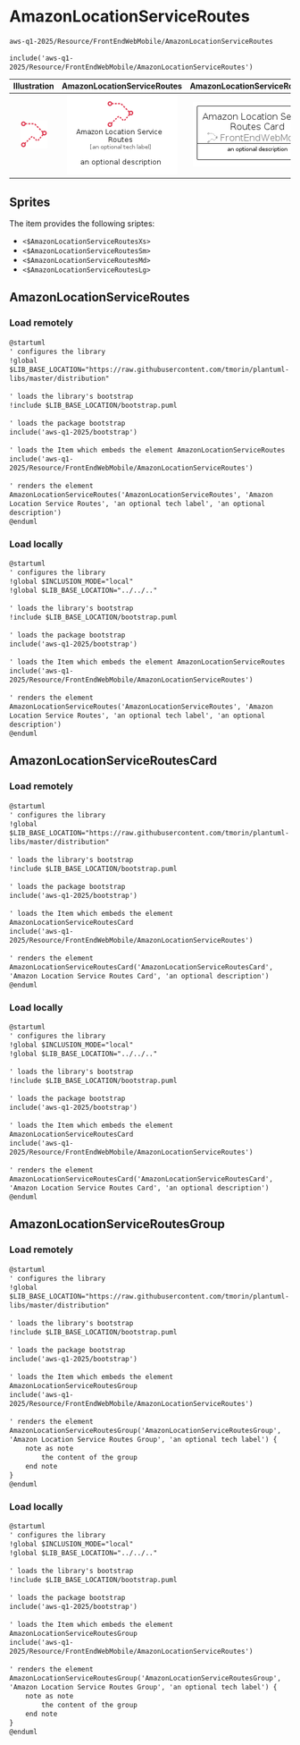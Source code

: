 # AmazonLocationServiceRoutes


```text
aws-q1-2025/Resource/FrontEndWebMobile/AmazonLocationServiceRoutes
```

```text
include('aws-q1-2025/Resource/FrontEndWebMobile/AmazonLocationServiceRoutes')
```



| Illustration | AmazonLocationServiceRoutes | AmazonLocationServiceRoutesCard | AmazonLocationServiceRoutesGroup |
| :---: | :---: | :---: | :---: |
| ![illustration for Illustration](../../../aws-q1-2025/Resource/FrontEndWebMobile/AmazonLocationServiceRoutes.png) | ![illustration for AmazonLocationServiceRoutes](../../../aws-q1-2025/Resource/FrontEndWebMobile/AmazonLocationServiceRoutes.Local.png) | ![illustration for AmazonLocationServiceRoutesCard](../../../aws-q1-2025/Resource/FrontEndWebMobile/AmazonLocationServiceRoutesCard.Local.png) | ![illustration for AmazonLocationServiceRoutesGroup](../../../aws-q1-2025/Resource/FrontEndWebMobile/AmazonLocationServiceRoutesGroup.Local.png) |



## Sprites
The item provides the following sriptes:

- `<$AmazonLocationServiceRoutesXs>`
- `<$AmazonLocationServiceRoutesSm>`
- `<$AmazonLocationServiceRoutesMd>`
- `<$AmazonLocationServiceRoutesLg>`





## AmazonLocationServiceRoutes

### Load remotely
```plantuml
@startuml
' configures the library
!global $LIB_BASE_LOCATION="https://raw.githubusercontent.com/tmorin/plantuml-libs/master/distribution"

' loads the library's bootstrap
!include $LIB_BASE_LOCATION/bootstrap.puml

' loads the package bootstrap
include('aws-q1-2025/bootstrap')

' loads the Item which embeds the element AmazonLocationServiceRoutes
include('aws-q1-2025/Resource/FrontEndWebMobile/AmazonLocationServiceRoutes')

' renders the element
AmazonLocationServiceRoutes('AmazonLocationServiceRoutes', 'Amazon Location Service Routes', 'an optional tech label', 'an optional description')
@enduml
```

### Load locally
```plantuml
@startuml
' configures the library
!global $INCLUSION_MODE="local"
!global $LIB_BASE_LOCATION="../../.."

' loads the library's bootstrap
!include $LIB_BASE_LOCATION/bootstrap.puml

' loads the package bootstrap
include('aws-q1-2025/bootstrap')

' loads the Item which embeds the element AmazonLocationServiceRoutes
include('aws-q1-2025/Resource/FrontEndWebMobile/AmazonLocationServiceRoutes')

' renders the element
AmazonLocationServiceRoutes('AmazonLocationServiceRoutes', 'Amazon Location Service Routes', 'an optional tech label', 'an optional description')
@enduml
```

## AmazonLocationServiceRoutesCard

### Load remotely
```plantuml
@startuml
' configures the library
!global $LIB_BASE_LOCATION="https://raw.githubusercontent.com/tmorin/plantuml-libs/master/distribution"

' loads the library's bootstrap
!include $LIB_BASE_LOCATION/bootstrap.puml

' loads the package bootstrap
include('aws-q1-2025/bootstrap')

' loads the Item which embeds the element AmazonLocationServiceRoutesCard
include('aws-q1-2025/Resource/FrontEndWebMobile/AmazonLocationServiceRoutes')

' renders the element
AmazonLocationServiceRoutesCard('AmazonLocationServiceRoutesCard', 'Amazon Location Service Routes Card', 'an optional description')
@enduml
```

### Load locally
```plantuml
@startuml
' configures the library
!global $INCLUSION_MODE="local"
!global $LIB_BASE_LOCATION="../../.."

' loads the library's bootstrap
!include $LIB_BASE_LOCATION/bootstrap.puml

' loads the package bootstrap
include('aws-q1-2025/bootstrap')

' loads the Item which embeds the element AmazonLocationServiceRoutesCard
include('aws-q1-2025/Resource/FrontEndWebMobile/AmazonLocationServiceRoutes')

' renders the element
AmazonLocationServiceRoutesCard('AmazonLocationServiceRoutesCard', 'Amazon Location Service Routes Card', 'an optional description')
@enduml
```

## AmazonLocationServiceRoutesGroup

### Load remotely
```plantuml
@startuml
' configures the library
!global $LIB_BASE_LOCATION="https://raw.githubusercontent.com/tmorin/plantuml-libs/master/distribution"

' loads the library's bootstrap
!include $LIB_BASE_LOCATION/bootstrap.puml

' loads the package bootstrap
include('aws-q1-2025/bootstrap')

' loads the Item which embeds the element AmazonLocationServiceRoutesGroup
include('aws-q1-2025/Resource/FrontEndWebMobile/AmazonLocationServiceRoutes')

' renders the element
AmazonLocationServiceRoutesGroup('AmazonLocationServiceRoutesGroup', 'Amazon Location Service Routes Group', 'an optional tech label') {
    note as note
        the content of the group
    end note
}
@enduml
```

### Load locally
```plantuml
@startuml
' configures the library
!global $INCLUSION_MODE="local"
!global $LIB_BASE_LOCATION="../../.."

' loads the library's bootstrap
!include $LIB_BASE_LOCATION/bootstrap.puml

' loads the package bootstrap
include('aws-q1-2025/bootstrap')

' loads the Item which embeds the element AmazonLocationServiceRoutesGroup
include('aws-q1-2025/Resource/FrontEndWebMobile/AmazonLocationServiceRoutes')

' renders the element
AmazonLocationServiceRoutesGroup('AmazonLocationServiceRoutesGroup', 'Amazon Location Service Routes Group', 'an optional tech label') {
    note as note
        the content of the group
    end note
}
@enduml
```

